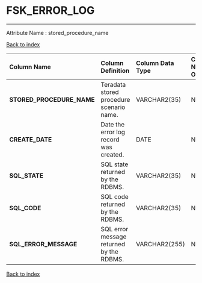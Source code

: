 # FSK_ERROR_LOG

---

Attribute Name :   stored_procedure_name

[Back to index](./index.md)

| Column Name               | Column Definition                        | Column Data Type   | Column Null Option   | PK   | FK   |
|:--------------------------|:-----------------------------------------|:-------------------|:---------------------|:-----|:-----|
| **STORED_PROCEDURE_NAME** | Teradata stored procedure scenario name. | VARCHAR2(35)       | Null                 | No   | No   |
| **CREATE_DATE**           | Date the error log record was created.   | DATE               | Null                 | No   | No   |
| **SQL_STATE**             | SQL state returned by the RDBMS.         | VARCHAR2(35)       | Null                 | No   | No   |
| **SQL_CODE**              | SQL code returned by the RDBMS.          | VARCHAR2(35)       | Null                 | No   | No   |
| **SQL_ERROR_MESSAGE**     | SQL error message returned by the RDBMS. | VARCHAR2(255)      | Null                 | No   | No   |

[Back to index](./index.md)